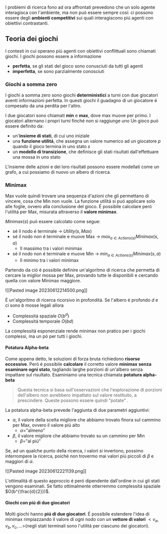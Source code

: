 I problemi di ricerca fono ad ora affrontati prevedono che un solo agente interagisca con l'ambiente, ma non puó essere sempre cosí: ci possono essere degli **ambienti competitivi** sui quali interagiscono piú agenti con obiettivi contrastanti.

## Teoria dei giochi
I contesti in cui operano piú agenti con obiettivi conflittuali sono chiamati giochi.
I giochi possono essere a informazione
- **perfetta**, se gli stati del gioco sono conusciuti da tutti gli agenti
- **imperfetta**, se sono parzialmente conosciuti

### Giochi a somma zero
I giochi a somma zero sono giochi **deterministici** a turni con due giocatori aventi informazioni perfetta.
In questi giochi il guadagno di un giocatore é compesato da una perdita per l'altro.

I due giocatori sono chiamati **min** e **max**, dove max muove per primo. I giocatori alternano i propri turni finché non si raggiunge uno 
Un gioco puó essere definito da:
- un'**insieme di stati**, di cui uno iniziale
- una **funzione utilitá**, che assegna un valore numerico ad un giocatore *p* quando il gioco termina in uno stato *s*
- un **modello di transizione**, che definisce gli stati risultati dall'effettuare una mossa in uno stato

L'insieme delle azioni e dei loro risultati possono essere modellati come un grafo, a cui possiamo di nuovo un albero di ricerca.

### Minimax
Max vuole quindi trovare una sequenza d'azioni che gli permettano di vincere, cosa che Min non vuole. La funzione utilitá si puó applicare solo alle foglie, ovvero alla conclusione del gioco. É possibile calcolare peró l'utilitá per Max, misurata attraverso il **valore minimax**. 

$Minimax(s)$ puó essere calcolato come segue:
- sé il nodo é terminale $\to\;Utility(s,Max)$
- sé il nodo non é terminale e muove Max $\to\; max_{a\in Actions(s)}Minimax(s,a)$
	- Il massimo tra i valori minimax 
- sé il nodo non é terminale e muove Min $\to\; min_{a\in Actions(s)}Minimax(s,a)$
	- Il minimo tra i valori minimax

Partendo da ció é possibile definire un'algoritmo di ricerca che permetta di cercare la miglior mossa per Max, provando tutte le disponibili e cercando quella con valore Minimax maggiore.

![[Pasted image 20230612214500.png]]

É un'algoritmo di ricerca ricorsivo in profonditá.
Se l'albero é profondo $d$ e ci sono $b$ mosse legali allora
- Complessitá spaziale $O(b^d)$
- Complessitá temporale $O(bd)$

La complessitá esponenziale rende minimax non pratico per i giochi complessi, ma un pó per tutti i giochi.

#### Potatura Alpha-beta 
Come appena detto, le soluzioni di forza bruta richiedono **risorse eccessive**.
Peró é possibile **calcolare** il corretto valore **minimax** **senza esaminare ogni stato**, tagliando larghe porzioni di un'albero senza impattare sul risultato. Esaminiamo una tecnica chiamata **potatura alpha-beta**

> Questa tecnica si basa sull'osservazioni che l'esplorazione di porzioni dell'albero non avrebbero impattato sul valore restituito, a prescindere. Queste possono essere quindi "potate" . 

La potatura alpha-beta prevede l'aggiunta di due parametri aggiuntivi:
- $\alpha$, il valore della scelta migliore che abbiamo trovato finora sul cammino per Max, ovvero il valore piú alto
	- $\alpha$="almeno"
- $\beta$, il valore migliore che abbiamo trovato su un cammino per Min
	- $\beta$="al piú"

Se, ad un qualche punto della ricerca, i valori si invertono, possimo interrompere la ricerca, poiché non trovermo mai valori piú piccoli di $\beta$ e maggiori di $\alpha$.

![[Pasted image 20230612221139.png]]

L'ottimalitá di questo approccio é peró dipendente dall'ordine in cui gli stati vengono esaminati.
Se fatto ottimalmente otterremmo complessitá spaziale $O(b^{\frac{d}{2}})$.
#### Giochi con piú di due giocatori
Molti giochi hanno **piú di due giocatori**.
É possibile estendere l'idea di minimax rimpiazzando il valore di ogni nodo con un **vettore di valori** $<v_a,v_b,v_c,\dots>$(negli stati terminali sono l'utilitá per ciascuno dei giocatori).
